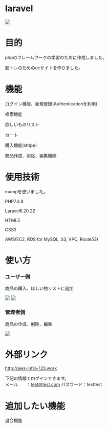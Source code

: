 # laravel

<img src="https://user-images.githubusercontent.com/78944548/125425627-866ce8a9-2b84-44c0-86ea-67e9733c7292.png">

# 目的

<p>phpのフレームワークの学習のために作成しました。</p>
<p>筋トレのためのecサイトを作りました。</p>
 
# 機能

<p>ログイン機能、新規登録(Authenticationを利用)</p>
<p>検索機能</p>
<p>欲しいものリスト</p>
<p>カート</p>
<p>購入機能(stripe)</p>
<p>商品作成、削除、編集機能</p>
 
# 使用技術
 
<p>mampを使いました。</p>
<p>PHP7.4.9</p>
<p>Laravel6.20.22</p>
<p>HTML5</p>
<p>CSS3</p>
<p>AWS(EC2, RDS for MySQL, S3, VPC, Route53)</p>
 
# 使い方

<h3>ユーザー側</h3>
<p>商品の購入、ほしい物リストに追加</p>
<img src="https://user-images.githubusercontent.com/78944548/125425640-f9175be6-654c-4690-8307-6d3a31aa4122.gif">
<img src="https://user-images.githubusercontent.com/78944548/125425644-a34bae93-6b06-48eb-a757-584f434784d2.gif">

<h3>管理者側</h3>
<p>商品の作成、削除、編集</p>
<img src="https://user-images.githubusercontent.com/78944548/125425647-551bd80a-4642-461b-9f3c-58b139c8d6e8.gif">

# 外部リンク
http://aws-infra-123.work

下記の情報でログインできます。<br>
メール　　：test@test.com
パスワード：testtest

 
# 追加したい機能

<p>退会機能</p>
